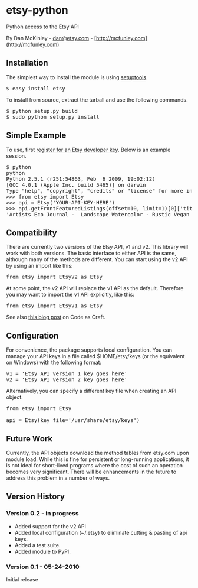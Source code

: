# etsy-python
Python access to the Etsy API

By Dan McKinley - dan@etsy.com - [http://mcfunley.com](http://mcfunley.com)

## Installation

The simplest way to install the module is using 
[setuptools](http://pypi.python.org/pypi/setuptools).

<pre>
$ easy_install etsy
</pre>

To install from source, extract the tarball and use the following commands.

<pre>
$ python setup.py build
$ sudo python setup.py install
</pre>

## Simple Example

To use, first [register for an Etsy developer key](http://developer.etsy.com/).
Below is an example session. 

<pre>
$ python
python
Python 2.5.1 (r251:54863, Feb  6 2009, 19:02:12) 
[GCC 4.0.1 (Apple Inc. build 5465)] on darwin
Type "help", "copyright", "credits" or "license" for more information.
>>> from etsy import Etsy
>>> api = Etsy('YOUR-API-KEY-HERE')
>>> api.getFrontFeaturedListings(offset=10, limit=1)[0]['title']
'Artists Eco Journal -  Landscape Watercolor - Rustic Vegan Hemp and Recycled Rubber'
</pre>


## Compatibility

There are currently two versions of the Etsy API, v1 and v2. This library will work
with both versions. The basic interface to either API is the same, although many
of the methods are different. You can start using the v2 API by using an import 
like this:

<pre>
from etsy import EtsyV2 as Etsy
</pre>

At some point, the v2 API will replace the v1 API as the default. Therefore you 
may want to import the v1 API explicitly, like this:

<pre>
from etsy import EtsyV1 as Etsy
</pre>

See also [this blog post](http://codeascraft.etsy.com/2010/04/22/announcing-etsys-new-api/)
on Code as Craft.


## Configuration

For convenience, the package supports local configuration. You can manage your 
API keys in a file called $HOME/etsy/keys (or the equivalent on Windows) with 
the following format:

<pre>
v1 = 'Etsy API version 1 key goes here'
v2 = 'Etsy API version 2 key goes here'
</pre>

Alternatively, you can specify a different key file when creating an API object.

<pre>
from etsy import Etsy

api = Etsy(key_file='/usr/share/etsy/keys')
</pre>



## Future Work

Currently, the API objects download the method tables from etsy.com upon module load.
While this is fine for persistent or long-running applications, it is not ideal for
short-lived programs where the cost of such an operation becomes very significant. 
There will be enhancements in the future to address this problem in a number of ways.

## Version History

### Version 0.2 - in progress
* Added support for the v2 API
* Added local configuration (~/.etsy) to eliminate cutting & pasting of api keys.
* Added a test suite.
* Added module to PyPI. 

### Version 0.1 - 05-24-2010 
Initial release